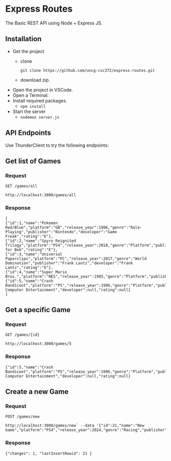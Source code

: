 # Express Routes

The Basic REST API using Node + Express JS.

## Installation
- Get the project
    - clone
  
        `git clone https://github.com/uncg-csc372/express-routes.git`
    - download zip.
- Open the project in VSCode.
- Open a Terminal.
- Install required packages.
    - `npm install`
- Start the server
    - `nodemon server.js`

## API Endpoints
Use ThunderClient to try the following endpoints:

## Get list of Games

### Request

    GET /games/all

    http://localhost:3000/games/all

   
### Response

    [
    {"id":1,"name":"Pokemon Red/Blue","platform":"GB","release_year":1996,"genre":"Role-Playing","publisher":"Nintendo","developer":"Game Freak","rating":"E"},
    {"id":2,"name":"Spyro Reignited Trilogy","platform":"PS4","release_year":2018,"genre":"Platform","publisher":"Activision","developer":"Toys for Bob","rating":"E"},
    {"id":3,"name":"Universal Paperclips","platform":"PC","release_year":2017,"genre":"World Domination","publisher":"Frank Lantz","developer":"Frank Lantz","rating":"E"},
    {"id":4,"name":"Super Mario Bros.","platform":"NES","release_year":1985,"genre":"Platform","publisher":"Nintendo","developer":null,"rating":null},
    {"id":5,"name":"Crash Bandicoot","platform":"PS","release_year":1996,"genre":"Platform","publisher":"Sony Computer Entertainment","developer":null,"rating":null}
    ]

## Get a specific Game

### Request

    GET /games/{id}

    http://localhost:3000/games/5

### Response

    {"id":5,"name":"Crash Bandicoot","platform":"PS","release_year":1996,"genre":"Platform","publisher":"Sony Computer Entertainment","developer":null,"rating":null}

     
## Create a new Game

### Request

    POST /games/new
    
    http://localhost:3000/games/new` --data '{"id":21,"name":"New Game","platform":"PS4","release_year":2024,"genre":"Racing","publisher":"UNCG","developer":"CSC372","rating":"E"}

### Response
    {"changes": 1, "lastInsertRowid": 21 }
